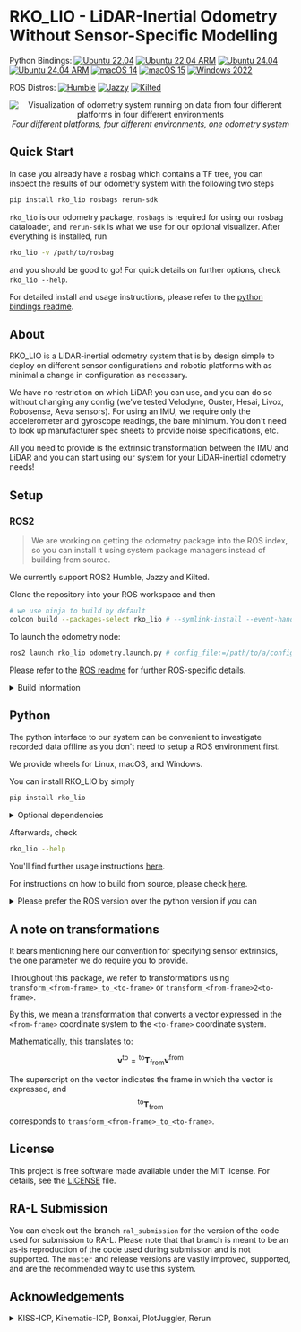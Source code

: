 # RKO_LIO - LiDAR-Inertial Odometry Without Sensor-Specific Modelling

Python Bindings:
[![Ubuntu 22.04](https://github.com/PRBonn/rko_lio/actions/workflows/python_bindings_ubuntu_2204.yaml/badge.svg?branch=master)](https://github.com/PRBonn/rko_lio/actions/workflows/python_bindings_ubuntu_2204.yaml) [![Ubuntu 22.04 ARM](https://github.com/PRBonn/rko_lio/actions/workflows/python_bindings_ubuntu_2204_arm.yaml/badge.svg?branch=master)](https://github.com/PRBonn/rko_lio/actions/workflows/python_bindings_ubuntu_2204_arm.yaml) [![Ubuntu 24.04](https://github.com/PRBonn/rko_lio/actions/workflows/python_bindings_ubuntu_2404.yaml/badge.svg?branch=master)](https://github.com/PRBonn/rko_lio/actions/workflows/python_bindings_ubuntu_2404.yaml) [![Ubuntu 24.04 ARM](https://github.com/PRBonn/rko_lio/actions/workflows/python_bindings_ubuntu_2404_arm.yaml/badge.svg?branch=master)](https://github.com/PRBonn/rko_lio/actions/workflows/python_bindings_ubuntu_2404_arm.yaml) [![macOS 14](https://github.com/PRBonn/rko_lio/actions/workflows/python_bindings_macos_14.yaml/badge.svg?branch=master)](https://github.com/PRBonn/rko_lio/actions/workflows/python_bindings_macos_14.yaml) [![macOS 15](https://github.com/PRBonn/rko_lio/actions/workflows/python_bindings_macos_15.yaml/badge.svg?branch=master)](https://github.com/PRBonn/rko_lio/actions/workflows/python_bindings_macos_15.yaml) [![Windows 2022](https://github.com/PRBonn/rko_lio/actions/workflows/python_bindings_windows_2022.yaml/badge.svg?branch=master)](https://github.com/PRBonn/rko_lio/actions/workflows/python_bindings_windows_2022.yaml)

ROS Distros: [![Humble](https://github.com/PRBonn/rko_lio/actions/workflows/ros_build_humble.yaml/badge.svg?branch=master)](https://github.com/PRBonn/rko_lio/actions/workflows/ros_build_humble.yaml) [![Jazzy](https://github.com/PRBonn/rko_lio/actions/workflows/ros_build_jazzy.yaml/badge.svg?branch=master)](https://github.com/PRBonn/rko_lio/actions/workflows/ros_build_jazzy.yaml) [![Kilted](https://github.com/PRBonn/rko_lio/actions/workflows/ros_build_kilted.yaml/badge.svg?branch=master)](https://github.com/PRBonn/rko_lio/actions/workflows/ros_build_kilted.yaml)

<p align="center">
  <img src="https://raw.githubusercontent.com/PRBonn/rko_lio/refs/heads/master/docs/example_multiple_platforms.png" alt="Visualization of odometry system running on data from four different platforms in four different environments" />
  <br />
  <em>Four different platforms, four different environments, one odometry system</em>
</p>

## Quick Start

In case you already have a rosbag which contains a TF tree, you can inspect the results of our odometry system with the following two steps

```bash
pip install rko_lio rosbags rerun-sdk
```

`rko_lio` is our odometry package, `rosbags` is required for using our rosbag dataloader, and `rerun-sdk` is what we use for our optional visualizer.
After everything is installed, run

```bash
rko_lio -v /path/to/rosbag
```

and you should be good to go! For quick details on further options, check `rko_lio --help`.

For detailed install and usage instructions, please refer to the [python bindings readme](python#rko_lio---python-bindings).

## About

RKO_LIO is a LiDAR-inertial odometry system that is by design simple to deploy on different sensor configurations and robotic platforms with as minimal a change in configuration as necessary.

We have no restriction on which LiDAR you can use, and you can do so without changing any config (we've tested Velodyne, Ouster, Hesai, Livox, Robosense, Aeva sensors).
For using an IMU, we require only the accelerometer and gyroscope readings, the bare minimum.
You don't need to look up manufacturer spec sheets to provide noise specifications, etc.

All you need to provide is the extrinsic transformation between the IMU and LiDAR and you can start using our system for your LiDAR-inertial odometry needs!

## Setup

### ROS2

> We are working on getting the odometry package into the ROS index, so you can install it using system package managers instead of building from source.

We currently support ROS2 Humble, Jazzy and Kilted.

Clone the repository into your ROS workspace and then

```bash
# we use ninja to build by default
colcon build --packages-select rko_lio # --symlink-install --event-handlers console_direct+
```

To launch the odometry node:

```bash
ros2 launch rko_lio odometry.launch.py # config_file:=/path/to/a/config.yaml rviz:=true
```

Please refer to the [ROS readme](ros) for further ROS-specific details.

<details>
<summary>Build information</summary>


Note that we have some [default build configuration options](ros/colcon.pkg) which should automatically get picked up by colcon.
We have a few dependencies, but as long as these defaults apply, the package should build without any further consideration.
If you encounter any issues, please check [build.md](docs/build.md) for further details or open an issue afterwards.

</details>

## Python

The python interface to our system can be convenient to investigate recorded data offline as you don't need to setup a ROS environment first.

We provide wheels for Linux, macOS, and Windows.

You can install RKO_LIO by simply

```bash
pip install rko_lio
```

<details>
<summary>Optional dependencies</summary>

There's a few optional dependencies depending on what part of the interface you use.
E.g., inspecting rosbag data will require `rosbags`, and enabling visualization will require `rerun-sdk`; you will be prompted when a dependency is missing.
In case you don't mind pulling in a few additional dependencies and want everything available, instead run

```bash
pip install "rko_lio[all]"
```

</details>

Afterwards, check

```bash
rko_lio --help
```

You'll find further usage instructions [here](python#usage).

For instructions on how to build from source, please check [here](/python/README.md#build-from-source).

<details>
<summary>Please prefer the ROS version over the python version if you can</summary>

**Please note:** the ROS version is the intended way to use our odometry system on a robot.
The python version is slower than the ROS version, not on the odometry itself, but on how we read incoming data, i.e. dataloading.
Without getting into details, if you can, you should prefer using the ROS version.
We also provide a way to directly inspect and run our odometry on recorded rosbags (see offline mode in [ROS usage](ros#usage)) which has a performance benefit over the python version.
The python interface is merely meant to be a convenience.

</details>


## A note on transformations

It bears mentioning here our convention for specifying sensor extrinsics, the one parameter we do require you to provide.

Throughout this package, we refer to transformations using `transform_<from-frame>_to_<to-frame>` or `transform_<from-frame>2<to-frame>`.

By this, we mean a transformation that converts a vector expressed in the `<from-frame>` coordinate system to the `<to-frame>` coordinate system.

Mathematically, this translates to:

$$
\mathbf{v}^{\text{to}} = {}^{\text{to}} \mathbf{T}_{\text{from}}  \mathbf{v}^{\text{from}}
$$

The superscript on the vector indicates the frame in which the vector is expressed, and $${}^{\text{to}} \mathbf{T}_{\text{from}}$$ corresponds to `transform_<from-frame>_to_<to-frame>`.

## License

This project is free software made available under the MIT license. For details, see the [LICENSE](LICENSE) file.

## RA-L Submission

You can check out the branch `ral_submission` for the version of the code used for submission to RA-L.
Please note that that branch is meant to be an as-is reproduction of the code used during submission and is not supported.
The `master` and release versions are vastly improved, supported, and are the recommended way to use this system.

## Acknowledgements

<details>
<summary>KISS-ICP, Kinematic-ICP, Bonxai, PlotJuggler, Rerun</summary>

This package is inspired by and would not be possible without the work of [KISS-ICP](https://github.com/PRBonn/kiss-icp) and [Kinematic-ICP](https://github.com/PRBonn/kinematic-icp).
Additionally, we use and rely heavily on, either in the package itself or during development, [Bonxai](https://github.com/facontidavide/Bonxai), [PlotJuggler](https://github.com/facontidavide/PlotJuggler), [Rerun](https://github.com/rerun-io/rerun), and of course ROS itself.

A special mention goes out to [Rerun](https://rerun.io/) for providing an extremely easy-to-use but highly performative visualization system.
Without this, I probably would not have made a python interface at all.

</details>
